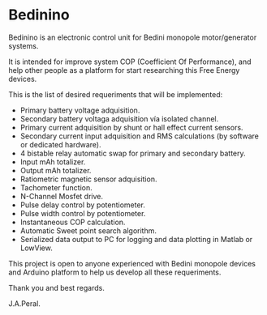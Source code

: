 Bedinino
========

Bedinino is an electronic control unit for Bedini monopole motor/generator systems.

It is intended for improve system COP (Coefficient Of Performance), and help other people as a platform for start researching this Free Energy devices.

This is the list of desired requeriments that will be implemented:

- Primary battery voltage adquisition.
- Secondary battery voltaga adquisition vía isolated channel.
- Primary current adquisition by shunt or hall effect current sensors.
- Secondary current input adquisition and RMS calculations (by software or dedicated hardware).
- 4 bistable relay automatic swap for primary and secondary battery.
- Input mAh totalizer.
- Output mAh totalizer.
- Ratiometric magnetic sensor adquisition.
- Tachometer function.
- N-Channel Mosfet drive.
- Pulse delay control by potentiometer.
- Pulse width control by potentiometer.
- Instantaneous COP calculation.
- Automatic Sweet point search algorithm.
- Serialized data output to PC for logging and data plotting in Matlab or LowView.

This project is open to anyone experienced with Bedini monopole devices and Arduino platform to help us develop all these requeriments.

Thank you and best regards.

J.A.Peral.

